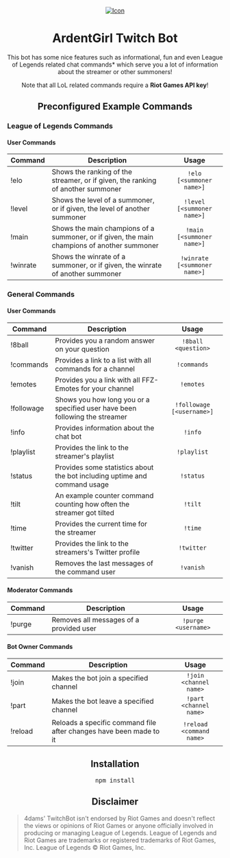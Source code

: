 <p align="center">
    <a target="_blank" href="https://4da.ms/">
        <img src="https://i.4da.ms/ThJrS2.gif" alt="Icon"/>
    </a>
</p>

<h1 align="center">ArdentGirl Twitch Bot</h1>

<p align="center">
    This bot has some nice features such as informational, fun and even League of Legends related chat commands* which serve you a lot of information about the streamer or other summoners!
</p>

<p align="center">
    Note that all LoL related commands require a <b>Riot Games API key</b>!
</p>


<h2 align="center">Preconfigured Example Commands</h2>

### League of Legends Commands

#### User Commands

| Command | Description | Usage |
| ------------- | ------------- | :-----------: |
| !elo | Shows the ranking of the streamer, or if given, the ranking of another summoner | `!elo [<summoner name>]` |
| !level | Shows the level of a summoner, or if given, the level of another summoner | `!level [<summoner name>]` |
| !main | Shows the main champions of a summoner, or if given, the main champions of another summoner | `!main [<summoner name>]` |
| !winrate | Shows the winrate of a summoner, or if given, the winrate of another summoner | `!winrate [<summoner name>]` |

### General Commands

#### User Commands

| Command | Description | Usage |
| ------------- | ------------- | :-----------: |
| !8ball | Provides you a random answer on your question | `!8ball <question>` |
| !commands | Provides a link to a list with all commands for a channel | `!commands` |
| !emotes | Provides you a link with all FFZ-Emotes for your channel | `!emotes` |
| !followage | Shows you how long you or a specified user have been following the streamer | `!followage [<username>]` |
| !info | Provides information about the chat bot | `!info` |
| !playlist | Provides the link to the streamer's playlist | `!playlist` |
| !status | Provides some statistics about the bot including uptime and command usage | `!status` |
| !tilt | An example counter command counting how often the streamer got tilted | `!tilt` |
| !time | Provides the current time for the streamer | `!time` |
| !twitter | Provides the link to the streamers's Twitter profile | `!twitter` |
| !vanish | Removes the last messages of the command user | `!vanish` |

#### Moderator Commands

| Command | Description | Usage |
| ------------- | ------------- | :-----------: |
| !purge | Removes all messages of a provided user | `!purge <username>` |

#### Bot Owner Commands

| Command | Description | Usage |
| ------------- | ------------- | :-----------: |
| !join | Makes the bot join a specified channel | `!join <channel name>` |
| !part | Makes the bot leave a specified channel | `!part <channel name>` |
| !reload | Reloads a specific command file after changes have been made to it | `!reload <command name>` |

<h2 align="center"><h2 align="center">Installation</h2></h2>

<pre align="center">npm install</pre>

<h2 align="center">Disclaimer</h2>

>4dams' TwitchBot isn't endorsed by Riot Games and doesn't reflect the views or opinions of Riot Games or anyone officially involved in producing or managing League of Legends. League of Legends and Riot Games are trademarks or registered trademarks of Riot Games, Inc. League of Legends © Riot Games, Inc.
